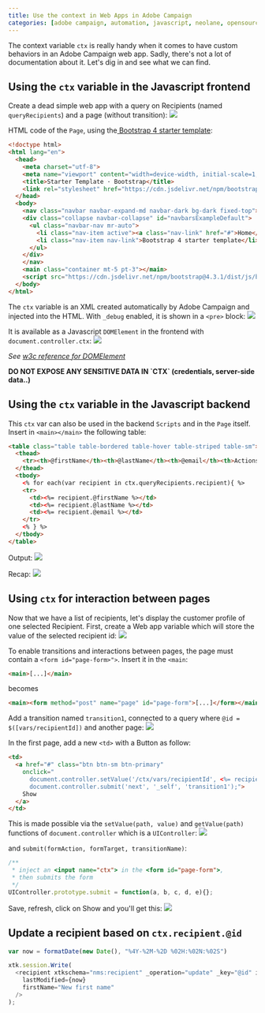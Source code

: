 ```yaml
---
title: Use the context in Web Apps in Adobe Campaign
categories: [adobe campaign, automation, javascript, neolane, opensource]
---
```


The context variable `ctx` is really handy when it comes to have custom behaviors in an Adobe Campaign web app. Sadly, there's not a lot of documentation about it. Let's dig in and see what we can find.

<!-- more -->

## Using the `ctx` variable in the Javascript frontend

Create a dead simple web app with a query on Recipients (named `queryRecipients`) and a page (without transition):
![](/assets/images/2019/03/adobe-campaign-web-app-context-query-page.jpg)

HTML code of the `Page`, using the[ Bootstrap 4 starter template](https://getbootstrap.com/docs/4.3/examples/starter-template/):

```html
<!doctype html>
<html lang="en">
  <head>
    <meta charset="utf-8">
    <meta name="viewport" content="width=device-width, initial-scale=1, shrink-to-fit=no">
    <title>Starter Template · Bootstrap</title>
    <link rel="stylesheet" href="https://cdn.jsdelivr.net/npm/bootstrap@4.3.1/dist/css/bootstrap.min.css">
  </head>
  <body>
    <nav class="navbar navbar-expand-md navbar-dark bg-dark fixed-top"><a class="navbar-brand" href="#">Navbar</a> <button class="navbar-toggler" id="input155197075600849" aria-expanded="false" aria-controls="navbarsExampleDefault" aria-label="Toggle navigation" type="button" data-target="#navbarsExampleDefault" data-toggle="collapse"> <span class="navbar-toggler-icon"></span> </button>
    <div class="collapse navbar-collapse" id="navbarsExampleDefault">
      <ul class="navbar-nav mr-auto">
        <li class="nav-item active"><a class="nav-link" href="#">Home</a></li>
        <li class="nav-item nav-link">Bootstrap 4 starter template</li>
      </ul>
    </div>
    </nav>
    <main class="container mt-5 pt-3"></main>
    <script src="https://cdn.jsdelivr.net/npm/bootstrap@4.3.1/dist/js/bootstrap.min.js" type="text/javascript"></script>
  </body>
</html>
```

The `ctx` variable is an XML created automatically by Adobe Campaign and injected into the HTML. With `_debug` enabled, it is shown in a `<pre>` block:
![](/assets/images/2019/03/adobe-campaign-web-app-context-debug-ctx.jpg)

It is available as a Javascript `DOMElement` in the frontend with `document.controller.ctx`:
![](/assets/images/2019/03/adobe-campaign-web-app-context-as-javascript-variable.jpg)

*See [w3c reference for DOMElement](https://www.w3schools.com/jsref/dom_obj_all.asp)*

<div class="alert alert-danger text-center">
  <strong>DO NOT EXPOSE ANY SENSITIVE DATA IN `CTX` (credentials, server-side data..)</strong>
</div>

## Using the `ctx` variable in the Javascript backend

This `ctx` var can also be used in the backend `Scripts` and in the `Page` itself. Insert in `<main></main>` the following table:
```html
<table class="table table-bordered table-hover table-striped table-sm">
  <thead>
    <tr><th>@firstName</th><th>@lastName</th><th>@email</th><th>Actions</th></tr>
  </thead>
  <tbody>
    <% for each(var recipient in ctx.queryRecipients.recipient){ %>
    <tr>
      <td><%= recipient.@firstName %></td>
      <td><%= recipient.@lastName %></td>
      <td><%= recipient.@email %></td>
    </tr>
    <% } %>
  </tbody>
</table>
```

Output:
![](/assets/images/2019/03/adobe-campaign-web-app-ctx-list-variables.jpg)

Recap:
![](/assets/images/2019/03/adobe-campaign-web-app-context-show-list.jpg)

## Using `ctx` for interaction between pages

Now that we have a list of recipients, let's display the customer profile of one selected Recipient. First, create a Web app variable which will store the value of the selected recipient id:
![](/assets/images/2019/03/adobe-campaign-web-app-variable-recipientId.jpg)

To enable transitions and interactions between pages, the page must contain a `<form id="page-form>">`. Insert it in the `<main`:
```html
<main>[...]</main>
```
becomes
```html
<main><form method="post" name="page" id="page-form">[...]</form></main>
```

Add a transition named `transition1`, connected to a query where `@id = $([vars/recipientId])` and another page:
![](/assets/images/2019/03/adobe-campaign-web-app-ctx-show-recipient.jpg)


In the first page, add a new `<td>` with a Button as follow:
```html
<td>
  <a href="#" class="btn btn-sm btn-primary"
    onclick="
      document.controller.setValue('/ctx/vars/recipientId', <%= recipient.@id %>);
      document.controller.submit('next', '_self', 'transition1');">
    Show
  </a>
</td>
```

This is made possible via the `setValue(path, value)` and `getValue(path)` functions of `document.controller` which is a `UIController`:
![](/assets/images/2019/03/adobe-campaign-web-app-context-controller-get-set-value.jpg)

and `submit(formAction, formTarget, transitionName)`:
```js
/**
 * inject an <input name="ctx"> in the <form id="page-form">,
 * then submits the form
 */
UIController.prototype.submit = function(a, b, c, d, e){};
```


Save, refresh, click on Show and you'll get this:
![](/assets/images/2019/03/adobe-campaign-web-app-ctx-show-recipient-html.jpg)

## Update a recipient based on `ctx.recipient.@id`

```js
var now = formatDate(new Date(), "%4Y-%2M-%2D %02H:%02N:%02S")

xtk.session.Write(
  <recipient xtkschema="nms:recipient" _operation="update" _key="@id" id={ctx.recipient.@id}
    lastModified={now}
    firstName="New first name"
  />
);
```
